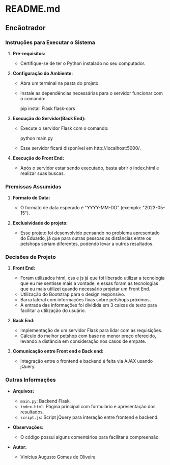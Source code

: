# README.md

## Encãotrador

### Instruções para Executar o Sistema

1. **Pré-requisitos:**
   - Certifique-se de ter o Python instalado no seu computador.

2. **Configuração do Ambiente:**
   - Abra um terminal na pasta do projeto.
   - Instale as dependências necessárias para o servidor funcionar com o comando:
  
     pip install Flask flask-cors

3. **Execução do Servidor(Back End):**
   - Execute o servidor Flask com o comando:
     
     python main.py
     
   - Esse servidor ficará disponível em http://localhost:5000/.

4. **Execução do Front End:**
   - Após o servidor estar sendo executado, basta abrir o index.html e realizar suas buscas.

### Premissas Assumidas

1. **Formato de Data:**
   - O formato de data esperado é "YYYY-MM-DD" (exemplo: "2023-05-15").
  
2. **Exclusividade do projeto:**
   - Esse projeto foi desenvolvido pensando no problema apresentado do Eduardo, já que para outras pessoas as distâncias entre os petshops seriam diferentes, podendo levar a outros resultados.

### Decisões de Projeto

1. **Front End:**
   - Foram utilizados html, css e js já que foi liberado utilizar a tecnologia que eu me sentisse mais a vontade, e essas foram as tecnologias que eu mais utilizei quando necessário projetar um Front End.
   - Utilização do Bootstrap para o design responsivo.
   - Barra lateral com informações fixas sobre petshops próximos.
   - A entrada das informações foi dividida em 3 caixas de texto para facilitar a utilização do usuário.

3. **Back End:**
   - Implementação de um servidor Flask para lidar com as requisições.
   - Cálculo do melhor petshop com base no menor preço oferecido, levando a distância em consideração nos casos de empate.

4. **Comunicação entre Front end e Back end:**
   - Integração entre o frontend e backend é feita via AJAX usando jQuery.

### Outras Informações

- **Arquivos:**
  - `main.py`: Backend Flask.
  - `index.html`: Página principal com formulário e apresentação dos resultados.
  - `script.js`: Script jQuery para interação entre frontend e backend.

- **Observações:**
  - O código possui alguns comentários para facilitar a compreensão.

- **Autor:**
  - Vinícius Augusto Gomes de Oliveira
